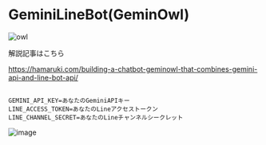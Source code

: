 # GeminiLineBot(GeminOwl)

![owl](https://github.com/Sunwood-ai-labs/GeminiLineBot/assets/108736814/1a32d7ab-8dca-40f9-9f57-84936d76ebbe)

解説記事はこちら

https://hamaruki.com/building-a-chatbot-geminowl-that-combines-gemini-api-and-line-bot-api/

```env

GEMINI_API_KEY=あなたのGeminiAPIキー
LINE_ACCESS_TOKEN=あなたのLineアクセストークン
LINE_CHANNEL_SECRET=あなたのLineチャンネルシークレット
```



![image](https://github.com/Sunwood-ai-labs/GeminiLineBot/assets/108736814/2d2dce52-ab77-4077-9c5e-1cd9d17ff068)
